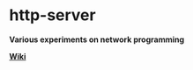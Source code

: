 # http-server 
**Various experiments on network programming**

**[Wiki](https://github.com/tienthanh8490/network-exp/wiki)**
